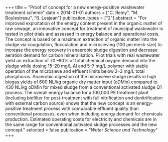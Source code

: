 +++
title = "Proof of concept for a new energy-positive wastewater treatment scheme"
date = 2014-01-01
authors = ["C. Remy", "M. Boulestreau", "B. Lesjean"]
publication_types = ["2"]
abstract = "For improved exploitation of the energy content present in the organic matter of raw sewage, an innovative concept for treatment of municipal wastewater is tested in pilot trials and assessed in energy balance and operational costs. The concept is based on a maximum extraction of organic matter into the sludge via coagulation, flocculation and microsieving (100  μm mesh size) to increase the energy recovery in anaerobic sludge digestion and decrease aeration demand for carbon mineralisation. Pilot trials with real wastewater yield an extraction of 70 –80% of total chemical oxygen demand into the sludge while dosing 15–20 mg/L Al and 5–7 mg/L polymer with stable operation of the microsieve and effluent limits below 2–3 mg/L total phosphorus. Anaerobic digestion of the microsieve sludge results in high biogas yields of 600 NL/kg organic dry matter input (oDMin) compared to 430 NL/kg oDMin for mixed sludge from a conventional activated sludge Q1 process. The overall energy balance for a 100,000 PE treatment plant (including biofilter for post-treatment with full nitrification and denitrification with external carbon source) shows that the new concept is an energy-positive treatment process with comparable effluent quality than conventional processes, even when including energy demand for chemicals production. Estimated operating costs for electricity and chemicals are in the same range for conventional activated sludge processes and the new concept."
selected = false
publication = "*Water Science and Technology*"
+++

